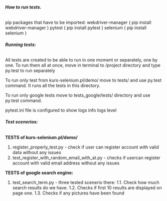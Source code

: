 ###### **How to run tests.**

pip packages that have to be imported:
webdriver-manager ( pip install webdriver-manager )
pytest ( pip install pytest )
selenium ( pip install selenium )


###### **Running tests:**

All tests are created to be able to run in one moment or separately, one by one. To run them all at once, move 
in terminal to /project directory and type py.test to run separately 

To run only test from kurs-selenium.pl/demo/ move to tests/ and use py.test command. It runs all the tests in this directory.

To run only google tests move to tests_google/tests/ directory and use py.test command. 

pytest.ini file is configured to show logs info logs level


###### **Test scenerios:**

**TESTS of kurs-selenium.pl/demo/**
1. register_properly_test.py - check if user can register account with valid data without any issues
2. test_register_with_random_email_with_at.py - checks if usercan register account with valid email address without any issues

**TESTS of google search engine:**
1. test_search_term.py - three tested scenerio there:
    1.1. Check how much search results do we have.
    1.2. Checks if first 10 results are displayed on page one. 
    1.3. Checks if any pictures have been found